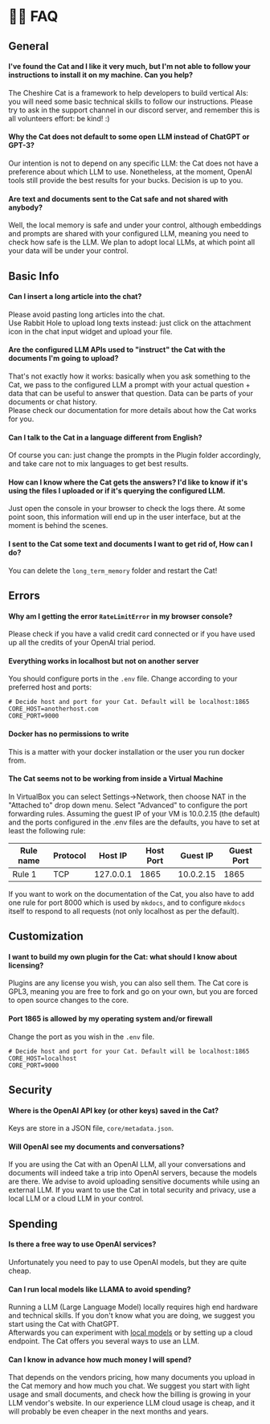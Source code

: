 # &#128587;&#8205;&#9794;&#65039; FAQ

## General

#### I've found the Cat and I like it very much, but I'm not able to follow your instructions to install it on my machine. Can you help?

The Cheshire Cat is a framework to help developers to build vertical AIs: you will need some basic technical skills to follow our instructions.
Please try to ask in the support channel in our discord server, and remember this is all volunteers effort: be kind! :)

#### Why the Cat does not default to some open LLM instead of ChatGPT or GPT-3?

Our intention is not to depend on any specific LLM: the Cat does not have a preference about which LLM to use. Nonetheless, at the moment, OpenAI tools still provide the best results for your bucks.
Decision is up to you.

#### Are text and documents sent to the Cat safe and not shared with anybody?

Well, the local memory is safe and under your control, although embeddings and prompts are shared with your configured LLM, meaning you need to check how safe is the LLM.
We plan to adopt local LLMs, at which point all your data will be under your control.

## Basic Info

#### Can I insert a long article into the chat?

Please avoid pasting long articles into the chat.  
Use Rabbit Hole to upload long texts instead: just click on the attachment icon in the chat input widget and upload your file.

#### Are the configured LLM APIs used to "instruct" the Cat with the documents I'm going to upload?

That's not exactly how it works: basically when you ask something to the Cat, we pass to the configured LLM a prompt with your actual question + data that can be useful to answer that question. Data can be parts of your documents or chat history.  
Please check our documentation for more details about how the Cat works for you.

#### Can I talk to the Cat in a language different from English?

Of course you can: just change the prompts in the Plugin folder accordingly, and take care not to mix languages to get best results.

#### How can I know where the Cat gets the answers? I'd like to know if it's using the files I uploaded or if it's querying the configured LLM.

Just open the console in your browser to check the logs there. At some point soon, this information will end up in the user interface, but at the moment is behind the scenes.

#### I sent to the Cat some text and documents I want to get rid of, How can I do?

You can delete the `long_term_memory` folder and restart the Cat!

## Errors

#### Why am I getting the error `RateLimitError` in my browser console?

Please check if you have a valid credit card connected or if you have used up all the credits of your OpenAI trial period.

#### Everything works in localhost but not on another server

You should configure ports in the `.env` file. Change according to your preferred host and ports:

```text
# Decide host and port for your Cat. Default will be localhost:1865
CORE_HOST=anotherhost.com
CORE_PORT=9000
```

#### Docker has no permissions to write

This is a matter with your docker installation or the user you run docker from.

#### The Cat seems not to be working from inside a Virtual Machine

In VirtualBox you can select Settings->Network, then choose NAT in the "Attached to" drop down menu. Select "Advanced" to configure the port forwarding rules. Assuming the guest IP of your VM is 10.0.2.15 (the default) and the ports configured in the .env files are the defaults, you have to set at least the following rule:

| Rule name | Protocol | Host IP     | Host Port | Guest IP   | Guest Port |
|-----------|----------|-------------|-----------|------------|------------|
| Rule 1    | TCP      | 127.0.0.1   | 1865      | 10.0.2.15  | 1865       |

If you want to work on the documentation of the Cat, you also have to add one rule for port 8000 which is used by `mkdocs`, and to configure `mkdocs` itself to respond to all requests (not only localhost as per the default).  

## Customization

#### I want to build my own plugin for the Cat: what should I know about licensing?

Plugins are any license you wish, you can also sell them.
The Cat core is GPL3, meaning you are free to fork and go on your own, but you are forced to open source changes to the core.

#### Port 1865 is allowed by my operating system and/or firewall

Change the port as you wish in the `.env` file.

```text
# Decide host and port for your Cat. Default will be localhost:1865
CORE_HOST=localhost
CORE_PORT=9000
```

## Security

#### Where is the OpenAI API key (or other keys) saved in the Cat?

Keys are store in a JSON file, `core/metadata.json`.

#### Will OpenAI see my documents and conversations?

If you are using the Cat with an OpenAI LLM, all your conversations and documents will indeed take a trip into OpenAI servers, because the models are there. 
We advise to avoid uploading sensitive documents while using an external LLM. 
If you want to use the Cat in total security and privacy, use a local LLM or a cloud LLM in your control.

## Spending

#### Is there a free way to use OpenAI services?

Unfortunately you need to pay to use OpenAI models, but they are quite cheap.

#### Can I run local models like LLAMA to avoid spending?

Running a LLM (Large Language Model) locally requires high end hardware and technical skills.
If you don't know what you are doing, we suggest you start using the Cat with ChatGPT.  
Afterwards you can experiment with [local models](https://github.com/cheshire-cat-ai/llama-local) or by setting up a cloud endpoint. The Cat offers you several ways to use an LLM.

#### Can I know in advance how much money I will spend?

That depends on the vendors pricing, how many documents you upload in the Cat memory and how much you chat. 
We suggest you start with light usage and small documents, and check how the billing is growing in your LLM vendor's website. 
In our experience LLM cloud usage is cheap, and it will probably be even cheaper in the next months and years.